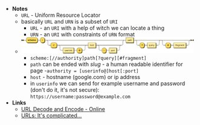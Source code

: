 - **Notes**
	-  `URL` - Uniform Resource Locator
	- basically `URL` and `URN` is a subset of `URI`
		- `URL` - an `URI` with a help of witch we can locate a thing
		- `URN` - an `URI` with constraints of `URN` format 
	- ![](URL/Untitled.png)
		- `scheme:[//authority]path[?query][#fragment]`
		- `path` can be ended with *slug -* a human readable identifier for page
		-`authority = [userinfo@]host[:port]`
		- `host` - hostname (google.com) or ip address
		- in `userinfo` we can send for example username and password (don't do it, it's not secure): `https://username:password@example.com`
- **Links**
	-  [URL Decode and Encode - Online](https://www.urldecoder.org/)
	-  [URLs: It's complicated...](https://www.netmeister.org/blog/urls.html)
